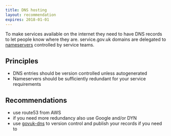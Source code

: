 ```yaml
---
title: DNS hosting
layout: recommendation
expires: 2018-01-01
---
```

To make services available on the internet they need to have DNS records to let people know where they are.
service.gov.uk domains are delegated to [nameservers](https://www.gov.uk/service-manual/technology/get-a-domain-name#check-where-youll-host-your-dns) controlled by service teams.


## Principles

- DNS entries should be version controlled unless autogenerated
- Nameservers should be sufficiently redundant for your service requirements


## Recommendations

- use route53 from AWS
- if you need more redundancy also use Google and/or DYN
- use [govuk-dns](https://github.com/alphagov/govuk-dns) to version control and publish your records if you need to
